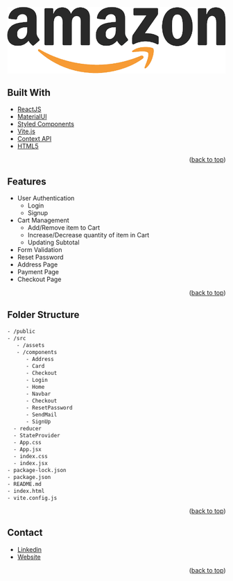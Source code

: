 

<!-- ![product-screenshot](amazon_logo.png)  -->
<p align="center">
  <a href="https://amazon-frontend-responsive.netlify.app/">
<img src="/src/assets/amazon_logo.png" alt=""/>
  </a>
</p>  



<!-- Built With -->
## Built With

- [ReactJS](https://reactjs.org/)
- [MaterialUI](https://mui.com/)
- [Styled Components](https://styled-components.com/)
- [Vite.js](https://vitejs.dev/)
- [Context API](https://legacy.reactjs.org/docs/context.html)
- [HTML5](https://developer.mozilla.org/en-US/docs/Web/HTML)
<p align="right">(<a href="#top">back to top</a>)</p>

<!-- Features -->
## Features

- User Authentication
  - Login
  - Signup
- Cart Management
  - Add/Remove item to Cart
  - Increase/Decrease quantity of item in Cart
  - Updating Subtotal
- Form Validation
- Reset Password
- Address Page
- Payment Page
- Checkout Page
 <p align="right">(<a href="#top">back to top</a>)</p>

<!-- Folder Structure -->
## Folder Structure

```
- /public
- /src
   - /assets
   - /components
      - Address
      - Card
      - Checkout
      - Login
      - Home
      - Navbar
      - Checkout
      - ResetPassword
      - SendMail
      - SignUp      
  - reducer
  - StateProvider
  - App.css
  - App.jsx
  - index.css
  - index.jsx
- package-lock.json
- package.json
- README.md
- index.html
- vite.config.js
```
<p align="right">(<a href="#top">back to top</a>)</p>

<!-- CONTACT -->

## Contact

 - [Linkedin](https://www.linkedin.com/in/prachi-gore-4772a11a5)
 - [Website](https://prachi-gore-portfolio.netlify.app/)
<p align="right">(<a href="#top">back to top</a>)</p>

